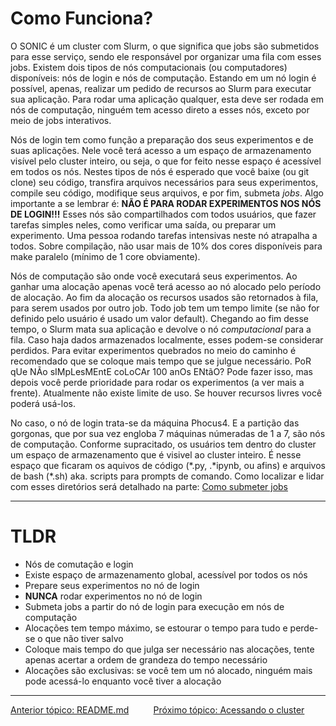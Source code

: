 # Como Funciona?

O SONIC é um cluster com Slurm, o que significa que jobs são submetidos para esse serviço, sendo ele responsável por organizar uma fila com esses jobs. Existem dois tipos de nós computacionais (ou computadores) disponíveis: nós de login e nós de computação. 
Estando em um nó login é possível, apenas, realizar um pedido de recursos ao Slurm para executar sua aplicação. Para rodar uma aplicação qualquer, esta deve ser rodada em nós de computação, ninguém tem acesso direto a esses nós, exceto por meio de jobs interativos. 

Nós de login tem como função a preparação dos seus experimentos e de suas aplicações. Nele você terá acesso a um espaço de armazenamento visível pelo cluster inteiro, ou seja, o que for feito nesse espaço é acessível em todos os nós. Nestes tipos de nós é esperado que você baixe (ou git clone) seu código, transfira arquivos necessários para seus experimentos, compile seu código, modifique seus arquivos, e por fim, submeta *jobs*. Algo importante a se lembrar é: **NÃO É PARA RODAR EXPERIMENTOS NOS NÓS DE LOGIN!!!** Esses nós são compartilhados com todos usuários, que fazer tarefas simples neles, como verificar uma saída, ou preparar um experimento. Uma pessoa rodando tarefas intensivas neste nó atrapalha a todos. Sobre compilação, não usar mais de 10% dos cores disponíveis para make paralelo (mínimo de 1 core obviamente).

Nós de computação são onde você executará seus experimentos. Ao ganhar uma alocação apenas você terá acesso ao nó alocado pelo período de alocação. Ao fim da alocação os recursos usados são retornados à fila, para serem usados por outro job. Todo job tem um tempo limite (se não for definido pelo usuário é usado um valor default). Chegando ao fim desse tempo, o Slurm mata sua aplicação e devolve o nó *computacional* para a fila. Caso haja dados armazenados localmente, esses podem-se considerar perdidos. Para evitar experimentos quebrados no meio do caminho é recomendado que se coloque mais tempo que se julgue necessário. PoR qUe NÃo sIMpLesMEntE coLoCAr 100 anOs ENtãO? Pode fazer isso, mas depois você perde prioridade para rodar os experimentos (a ver mais a frente). Atualmente não existe limite de uso. Se houver recursos livres você poderá usá-los.

No caso, o nó de login trata-se da máquina Phocus4. E a partição das gorgonas, que por sua vez engloba 7 máquinas númeradas de 1 a 7, são nós de computação. Conforme supracitado, os usuários tem dentro do cluster um espaço de armazenamento que é visivel ao cluster inteiro. É nesse espaço que ficaram os aquivos de código (\*.py, .\*ipynb, ou afins) e arquivos de bash (\*.sh) aka. scripts para prompts de comando. Como localizar e lidar com esses diretórios será detalhado na parte: [Como submeter jobs](submissao-slurm.md)

___

# TLDR
 - Nós de comutação e login
 - Existe espaço de armazenamento global, acessível por todos os nós
 - Prepare seus experimentos no nó de login
 - **NUNCA** rodar experimentos no nó de login
 - Submeta jobs a partir do nó de login para execução em nós de computação
 - Alocações tem tempo máximo, se estourar o tempo para tudo e perde-se o que não tiver salvo
 - Coloque mais tempo do que julga ser necessário nas alocações, tente apenas acertar a ordem de grandeza do tempo necessário
 - Alocações são exclusivas: se você tem um nó alocado, ninguém mais pode acessá-lo enquanto você tiver a alocação

___


[Anterior tópico: README.md](../README.md)
&nbsp;&nbsp;&nbsp;&nbsp;&nbsp;&nbsp;&nbsp;&nbsp;
[Próximo tópico: Acessando o cluster](acesso.md)

